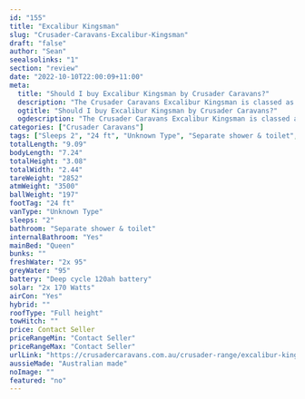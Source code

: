 ```yaml
---
id: "155"
title: "Excalibur Kingsman"
slug: "Crusader-Caravans-Excalibur-Kingsman"
draft: "false"
author: "Sean"
seealsolinks: "1"
section: "review"
date: "2022-10-10T22:00:09+11:00"
meta:
  title: "Should I buy Excalibur Kingsman by Crusader Caravans?"
  description: "The Crusader Caravans Excalibur Kingsman is classed as Unknown Type, and sleeps 2 people. It is Australian made and comes in at 24 ft. It generally has Separate shower & toilet."
  ogtitle: "Should I buy Excalibur Kingsman by Crusader Caravans?"
  ogdescription: "The Crusader Caravans Excalibur Kingsman is classed as Unknown Type, and sleeps 2 people. It is Australian made and comes in at 24 ft. It generally has Separate shower & toilet."
categories: ["Crusader Caravans"]
tags: ["Sleeps 2", "24 ft", "Unknown Type", "Separate shower & toilet", "Full height", "Price Unknown", "Australian made"]
totalLength: "9.09"
bodyLength: "7.24"
totalHeight: "3.08"
totalWidth: "2.44"
tareWeight: "2852"
atmWeight: "3500"
ballWeight: "197"
footTag: "24 ft"
vanType: "Unknown Type"
sleeps: "2"
bathroom: "Separate shower & toilet"
internalBathroom: "Yes"
mainBed: "Queen"
bunks: ""
freshWater: "2x 95"
greyWater: "95"
battery: "Deep cycle 120ah battery"
solar: "2x 170 Watts"
airCon: "Yes"
hybrid: ""
roofType: "Full height"
towHitch: ""
price: Contact Seller
priceRangeMin: "Contact Seller"
priceRangeMax: "Contact Seller"
urlLink: "https://crusadercaravans.com.au/crusader-range/excalibur-kingsman/"
aussieMade: "Australian made"
noImage: ""
featured: "no"
---
```

